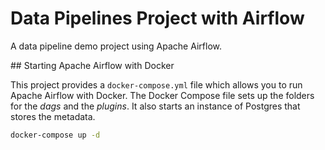 # Data Pipelines Project with Airflow

A data pipeline demo project using Apache Airflow.


## Starting Apache Airflow with Docker

This project provides a `docker-compose.yml` file which allows you to run
Apache Airflow with Docker. The Docker Compose file sets up the folders 
for the _dags_ and the _plugins_. It also starts an instance of Postgres
that stores the metadata.

```bash
docker-compose up -d
```



